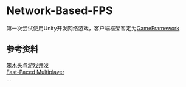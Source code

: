# Network-Based-FPS
第一次尝试使用Unity开发网络游戏，客户端框架暂定为[GameFramework](https://gameframework.cn/)

## 参考资料
[笨木头与游戏开发](http://www.benmutou.com/archives/category/Game%20Framework)<br>
[Fast-Paced Multiplayer](https://www.gabrielgambetta.com/client-server-game-architecture.html)<br>
...

